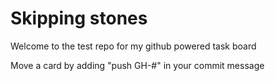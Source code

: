 # Skipping stones

Welcome to the test repo for my github powered task board

Move a card by adding "push GH-#" in your commit message
